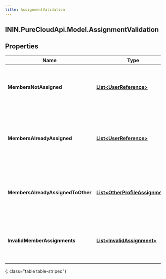 ```yaml
---
title: AssignmentValidation
---
```

## ININ.PureCloudApi.Model.AssignmentValidation

## Properties

|Name | Type | Description | Notes|
|------------ | ------------- | ------------- | -------------|
| **MembersNotAssigned** | [**List&lt;UserReference&gt;**](UserReference.html) | The list of users that are not assigned to any custom performance profile | [optional] |
| **MembersAlreadyAssigned** | [**List&lt;UserReference&gt;**](UserReference.html) | The list of users that are already assigned to the requesting custom performance profile | [optional] |
| **MembersAlreadyAssignedToOther** | [**List&lt;OtherProfileAssignment&gt;**](OtherProfileAssignment.html) | The list of users that are already assigned to other custom performance profiles | [optional] |
| **InvalidMemberAssignments** | [**List&lt;InvalidAssignment&gt;**](InvalidAssignment.html) | The list of user id that are invalid for the gamfication service to handle | [optional] |
{: class="table table-striped"}


